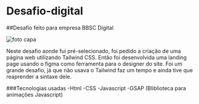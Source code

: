 # Desafio-digital
##Desafio feito para empresa BBSC Digital

![foto capa](https://user-images.githubusercontent.com/117372782/236379799-e2c6f951-fe84-4b32-ba59-8dc70ac297f9.PNG)

Neste desafio aonde fui pré-selecionado, foi pedido a criação de uma página web utilizando Tailwind CSS.
Então foi desenvolvida uma landing page usando o figma como ferramenta para o designer do site. Foi um grande desafio, já que não usava o Tailwind faz um tempo e ainda tive que reaprender a sintaxe dele.

###Tecnologias usadas
-Html
-CSS
-Javascript
-GSAP (Bliblioteca para animações Javascript)
